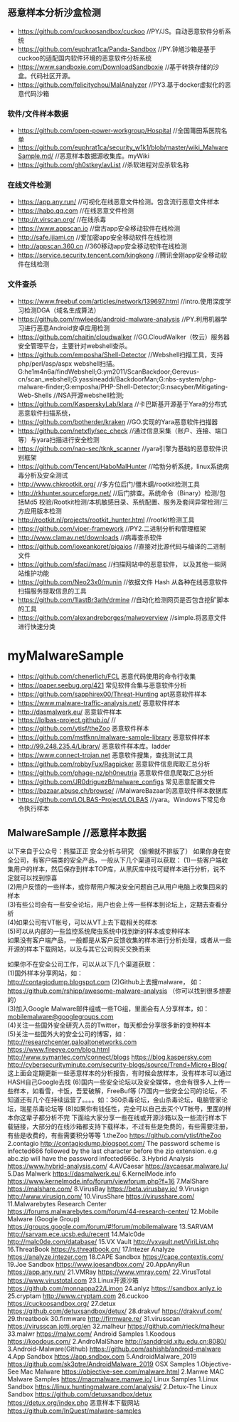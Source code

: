 ## 恶意样本分析沙盒检测
- https://github.com/cuckoosandbox/cuckoo    //PY/JS。自动恶意软件分析系统
- https://github.com/euphrat1ca/Panda-Sandbox    //PY.钟馗沙箱是基于cuckoo的适配国内软件环境的恶意软件分析系统
- https://www.sandboxie.com/DownloadSandboxie    //基于转换存储的沙盒。代码社区开源。
- https://github.com/felicitychou/MalAnalyzer    //PY3.基于docker虚拟化的恶意代码沙箱
### 软件/文件样本数据
- https://github.com/open-power-workgroup/Hospital    //全国莆田系医院名单
- https://github.com/euphrat1ca/security_w1k1/blob/master/wiki_MalwareSample.md/    //恶意样本数据源收集库。myWiki
- https://github.com/gh0stkey/avList    //杀软进程对应杀软名称
### 在线文件检测
- https://app.any.run/    //可视化在线恶意文件检测。包含流行恶意文件样本
- https://habo.qq.com    //在线恶意文件检测
- http://r.virscan.org/    //在线杀毒
- https://www.appscan.io    //盘古app安全移动软件在线检测
- http://safe.ijiami.cn    //爱加密app安全移动软件在线检测
- http://appscan.360.cn    //360移动app安全移动软件在线检测
- https://service.security.tencent.com/kingkong    //腾讯金刚app安全移动软件在线检测
### 文件查杀
- https://www.freebuf.com/articles/network/139697.html    //intro.使用深度学习检测DGA（域名生成算法）
- https://github.com/mwleeds/android-malware-analysis    //PY.利用机器学习进行恶意Android安卓应用检测
- https://github.com/chaitin/cloudwalker    //GO.CloudWalker（牧云）服务器安全管理平台，主要针对webshell查杀。
- https://github.com/emposha/Shell-Detector    //Webshell扫描工具，支持php/perl/asp/aspx webshell扫描。G:he1m4n6a/findWebshell;G:ym2011/ScanBackdoor;Gerevus-cn/scan_webshell;G:yassineaddi/BackdoorMan;G:nbs-system/php-malware-finder;G:emposha/PHP-Shell-Detector;G:nsacyber/Mitigating-Web-Shells //NSA开源webshell检测;
- https://github.com/KasperskyLab/klara    //卡巴斯基开源基于Yara的分布式恶意软件扫描系统，
- https://github.com/botherder/kraken    //GO.实现的Yara恶意软件扫描器
- https://github.com/netxfly/sec_check    //通过信息采集（账户、连接、端口等）与yara扫描进行安全检测
- https://github.com/nao-sec/tknk_scanner    //yara引擎为基础的恶意软件识别框架
- https://github.com/Tencent/HaboMalHunter    //哈勃分析系统，linux系统病毒分析及安全测试
- http://www.chkrootkit.org/    //多方位后门/僵木蠕/rootkit检测工具
- http://rkhunter.sourceforge.net/    //后门排查。系统命令（Binary）检测/包括Md5 校验/Rootkit检测/本机敏感目录、系统配置、服务及套间异常检测/三方应用版本检测
- http://rootkit.nl/projects/rootkit_hunter.html    //rootkit检测工具
- https://github.com/viper-framework    //PY2.二进制分析和管理框架
- http://www.clamav.net/downloads    //病毒查杀软件
- https://github.com/joxeankoret/pigaios    //直接对比源代码与编译的二进制文件
- https://github.com/sfaci/masc    //扫描网站中的恶意软件， 以及其他一些网站维护功能
- https://github.com/Neo23x0/munin    //依据文件 Hash 从各种在线恶意软件扫描服务提取信息的工具
- https://github.com/1lastBr3ath/drmine    //自动化检测网页是否包含挖矿脚本的工具
- https://github.com/alexandreborges/malwoverview    //simple.将恶意文件进行快速分类
# myMalwareSample
- https://github.com/chenerlich/FCL    恶意代码使用的命令行收集
- https://paper.seebug.org/421    常见软件合集与恶意软件分析
- https://github.com/sapphirex00/Threat-Hunting    apt恶意软件样本
- https://www.malware-traffic-analysis.net/    恶意软件样本
- http://dasmalwerk.eu/    恶意软件样本
- https://lolbas-project.github.io/    //
- https://github.com/ytisf/theZoo    恶意软件样本
- https://github.com/mstfknn/malware-sample-library    恶意软件样本
- http://99.248.235.4/Library/    恶意软件样本库。ladder
- https://www.connect-trojan.net    恶意软件搜集，查找测试工具
- https://github.com/robbyFux/Ragpicker    恶意软件信息爬取汇总分析
- https://github.com/phage-nz/ph0neutria    恶意软件信息爬取汇总分析
- https://github.com/JR0driguezB/malware_configs    常见恶意配置文件
- https://bazaar.abuse.ch/browse/    //MalwareBazaar的恶意软件样本数据库
- https://github.com/LOLBAS-Project/LOLBAS    //yara。Windows下常见命令执行样本
## MalwareSample    //恶意样本数据
以下来自于公众号：熊猫正正 安全分析与研究 （偷懒就不排版了）
如果你身在安全公司，有客户端类的安全产品，一般从下几个渠道可以获取：
(1)一些客户端收集用户的样本，然后保存到样本TOP库，从黑灰库中找可疑样本进行分析，说不定就可以找到惊喜  
(2)用户反馈的一些样本，或你帮用户解决安全问题自己从用户电脑上收集回来的样本  
(3)有些公司会有一些安全论坛，用户也会上传一些样本到论坛上，定期去查看分析  
(4)如果公司有VT帐号，可以从VT上去下载相关的样本  
(5)可以从内部的一些监控系统爬虫系统中找到新的样本或变种样本  
如果没有客户端产品，一般都是从客户反馈收集的样本进行分析处理，或者从一些开源的样本下载网站，以及与其它公司购买交换而来
  
如果你不在安全公司工作，可以从以下几个渠道获取：  
(1)国外样本分享网站，如：  
http://contagiodump.blogspot.com 
(2)Github上去搜malware， 如：https://github.com/rshipp/awesome-malware-analysis （你可以找到很多想要的）  
(3)加入Google Malware邮件组或一些TG组，里面会有人分享样本，如：mobilemalware@googlegroups.com  
(4)关注一些国外安全研究人员的Twitter，每天都会分享很多新的变种样本  
(5)关注一些国外大的安全公司的博客，如：
http://researchcenter.paloaltonetworks.com
https://www.fireeye.com/blog.html
http://www.symantec.com/connect/blogs
https://blog.kaspersky.com
http://cybersecurityminute.com/security-blogs/source/Trend+Micro+Blog/
这上面会定期更新一些恶意样本的分析报告，有时候会放样本，没有样本可以通过HASH自己Google去找
(6)国内一些安全论坛以及安全媒体，也会有很多人上传一些样本，如看雪，卡饭，吾爱破解，FreeBuf等
(7)国内一些安全公司的论坛，不知道还有几个在持续运营了。。。。如：360杀毒论坛，金山杀毒论坛，电脑管家论坛，瑞星杀毒论坛等
(8)如果你有钱任性，完全可以自己去买个VT帐号，里面的样本你这辈子都分析不完
下面给大家分享一些在线或开源沙箱以及一些流行样本下载链接，大部分的在线沙箱都支持下载样本，不过有些是免费的，有些需要注册，有些是收费的，有些需要积分等等
1.theZoo
https://github.com/ytisf/theZoo
2.contagio
http://contagiodump.blogspot.com/
The password scheme is infected666 followed by the last character before the zip extension. e.g abc.zip will have the password infected666c.
3.Hybrid Analysis
https://www.hybrid-analysis.com/
4.AVCaesar
https://avcaesar.malware.lu/
5.Das Malwerk
https://dasmalwerk.eu/
6.KernelMode.info
https://www.kernelmode.info/forum/viewforum.php?f=16
7.MalShare
https://malshare.com/
8.VirusBay
https://beta.virusbay.io/
9.Virusign
http://www.virusign.com/
10.VirusShare
https://virusshare.com/
11.Malwarebytes Research Center
https://forums.malwarebytes.com/forum/44-research-center/
12.Mobile Malware (Google Group)
https://groups.google.com/forum/#!forum/mobilemalware
13.SARVAM
http://sarvam.ece.ucsb.edu/recent
14.Malc0de
http://malc0de.com/database/
15.VX Vault
http://vxvault.net/ViriList.php
16.ThreatBook
https://s.threatbook.cn/
17.Intezer Analyze
https://analyze.intezer.com
18.CAPE Sandbox
https://cape.contextis.com/
19.Joe Sandbox
https://www.joesandbox.com/
20.AppAnyRun
https://app.any.run/
21.VMRay
https://www.vmray.com/
22.VirusTotal
https://www.virustotal.com
23.Linux开源沙箱
https://github.com/monnappa22/Limon
24.anlyz
https://sandbox.anlyz.io
25.cryptam
http://www.cryptam.com
26.cuckoo
https://cuckoosandbox.org/
27.detux
https://github.com/detuxsandbox/detux/
28.drakvuf
https://drakvuf.com/
29.threatbook
30.firmware
http://firmware.re/
31.virusscan
https://virusscan.jotti.org/en
32.malheur
https://github.com/rieck/malheur
33.malwr
https://malwr.com/
Android Samples
1.Koodous
https://koodous.com/
2.AndroMalShare
http://sanddroid.xjtu.edu.cn:8080/
3.Android-Malware(Github)
https://github.com/ashishb/android-malware
4.App Sandbox
https://app.sndbox.com
5.AndroidMalware_2019
https://github.com/sk3ptre/AndroidMalware_2019
OSX Samples
1.Objective-See Mac Malware
https://objective-see.com/malware.html
2.Manwe MAC Malware Samples
https://macmalware.manwe.io/
Linux Samples
1.Linux Sandbox
https://linux.huntingmalware.com/analysis/
2.Detux-The Linux Sandbox
https://github.com/detuxsandbox/detux
https://detux.org/index.php
恶意样本下载网站
https://github.com/InQuest/malware-samples
